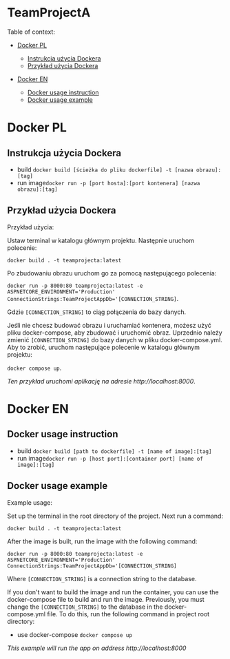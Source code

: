 # TeamProjectA

Table of context:

- [Docker PL](#Docker-PL)
    - [Instrukcja użycia Dockera](#instrukcja-użycia-dockera)
    - [Przykład użycia Dockera](#przykład-użycia-dockera)

- [Docker EN](#docker-en)
    - [Docker usage instruction](#docker-usage-instruction)
    - [Docker usage example](#docker-usage-example)

# Docker PL

## Instrukcja użycia Dockera

- build `docker build [ścieżka do pliku dockerfile] -t [nazwa obrazu]:[tag]`
- run image`docker run -p [port hosta]:[port kontenera] [nazwa obrazu]:[tag]`

## Przykład użycia Dockera

Przykład użycia:

Ustaw terminal w katalogu głównym projektu. Następnie uruchom polecenie:

`docker build . -t teamprojecta:latest`

Po zbudowaniu obrazu uruchom go za pomocą następującego polecenia:

`docker run -p 8000:80 teamprojecta:latest -e ASPNETCORE_ENVIRONMENT='Production' ConnectionStrings:TeamProjectAppDb='[CONNECTION_STRING]`.

Gdzie `[CONNECTION_STRING]` to ciąg połączenia do bazy danych.

Jeśli nie chcesz budować obrazu i uruchamiać kontenera, możesz użyć pliku docker-compose, aby zbudować i uruchomić
obraz. Uprzednio należy zmienić `[CONNECTION_STRING]` do bazy danych w pliku docker-compose.yml.
Aby to zrobić, uruchom następujące polecenie w katalogu głównym projektu:

`docker compose up`.

*Ten przykład uruchomi aplikację na adresie http://localhost:8000*.

# Docker EN

## Docker usage instruction

- build `docker build [path to dockerfile] -t [name of image]:[tag]`
- run image`docker run -p [host port]:[container port] [name of image]:[tag]`

## Docker usage example

Example usage:

Set up the terminal in the root directory of the project. Next run a command:

`docker build . -t teamprojecta:latest`

After the image is built, run the image with the following command:

`docker run -p 8000:80 teamprojecta:latest -e ASPNETCORE_ENVIRONMENT='Production' ConnectionStrings:TeamProjectAppDb='[CONNECTION_STRING]`

Where `[CONNECTION_STRING]` is a connection string to the database.

If you don't want to build the image and run the container, you can use the docker-compose file to build and run the
image. Previously, you must change the `[CONNECTION_STRING]` to the database in the docker-compose.yml file.
To do this, run the following command in project root directory:

- use docker-compose `docker compose up`

*This example will run the app on address http://localhost:8000*
